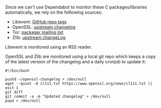 Since we can't use Dependabot to monitor these C packages/libraries automatically,
we rely on the folllowing sources:

- Libevent: [GitHub repo tags](https://github.com/libevent/libevent/tags.atom)
- OpenSSL: [upstream changelog](https://www.openssl.org/news/cl111.txt)
- Tor: [packager mailing list](https://lists.torproject.org/cgi-bin/mailman/listinfo/tor-packagers)
- Zlib: [upstream changeLog](https://zlib.net/ChangeLog.txt)

Libevent is monitored using an RSS reader.

OpenSSL and Zlib are monitored using a local git repo which keeps a copy of the
latest version of the changelog and a daily cronjob to update it:

```
#!/bin/bash

pushd ~/openssl-changelog > /dev/null
wget --quiet -O cl111.txt https://www.openssl.org/news/cl111.txt || exit 1
git diff
git commit -a -m "Updated changelog" > /dev/null
popd > /dev/null
```
